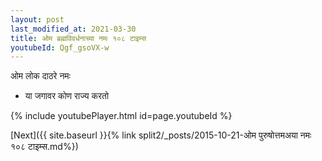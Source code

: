 ```yaml
---
layout: post
last_modified_at: 2021-03-30
title: ओम ब्रह्मविवर्धनाच्या नमः १०८ टाइम्स
youtubeId: Qgf_gsoVX-w
---
```

 
 
 ओम लोक दाठरे नमः  
 
 -  या जगावर कोण राज्य करतो 
 
  
 
  
 
 
 
 
 
 


{% include youtubePlayer.html id=page.youtubeId %}
 
[Next]({{ site.baseurl }}{% link  split2/_posts/2015-10-21-ओम पुरुषोत्तमअया नमः १०८ टाइम्स.md%})
 
